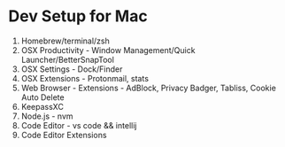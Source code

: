 # Dev Setup for Mac

1. Homebrew/terminal/zsh
2. OSX Productivity - Window Management/Quick Launcher/BetterSnapTool
3. OSX Settings - Dock/Finder
4. OSX Extensions - Protonmail, stats
5. Web Browser - Extensions - AdBlock, Privacy Badger, Tabliss, Cookie Auto Delete 
6. KeepassXC 
7. Node.js - nvm
8. Code Editor - vs code && intellij
9. Code Editor Extensions

